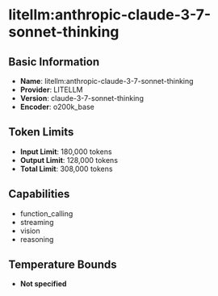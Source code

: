 # litellm:anthropic-claude-3-7-sonnet-thinking

## Basic Information
- **Name**: litellm:anthropic-claude-3-7-sonnet-thinking
- **Provider**: LITELLM
- **Version**: claude-3-7-sonnet-thinking
- **Encoder**: o200k_base

## Token Limits
- **Input Limit**: 180,000 tokens
- **Output Limit**: 128,000 tokens
- **Total Limit**: 308,000 tokens

## Capabilities
- function_calling
- streaming
- vision
- reasoning


## Temperature Bounds
- **Not specified**






